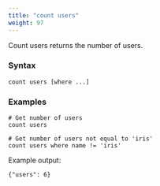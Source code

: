 ```yaml
---
title: "count users"
weight: 97
---
```


Count users returns the number of users.

### Syntax

    count users [where ...]

### Examples

    # Get number of users
    count users

    # Get number of users not equal to 'iris'
    count users where name != 'iris'

Example output:

    {"users": 6}
